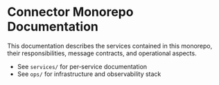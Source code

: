 # Connector Monorepo Documentation

This documentation describes the services contained in this monorepo, their responsibilities, message contracts, and operational aspects.

- See `services/` for per‑service documentation
- See `ops/` for infrastructure and observability stack
